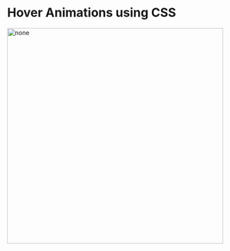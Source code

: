 
<H1> Hover Animations using CSS </H1>
<img src="https://user-images.githubusercontent.com/69747205/159279015-1c36a467-0d5f-4316-8c81-698a12f4dde1.png" alt="none" height="500px" alignment="center">

